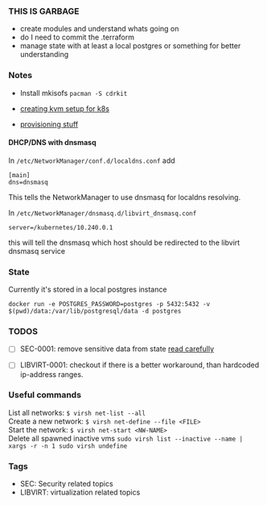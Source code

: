 ### THIS IS GARBAGE

* create modules and understand whats going on
* do I need to commit the .terraform
* manage state with at least a local postgres or something for better understanding


### Notes
* Install mkisofs `pacman -S cdrkit`

* [creating kvm setup for k8s](https://github.com/Pick1a1username/kubernetes-the-hard-way-on-kvm/blob/master/docs/02-compute-resources.md)
* [provisioning stuff](https://registry.terraform.io/providers/multani/libvirt/latest/docs/resources/network)

#### DHCP/DNS with dnsmasq

In `/etc/NetworkManager/conf.d/localdns.conf`
add
```
[main]
dns=dnsmasq
```
This tells the NetworkManager to use dnsmasq for localdns resolving.

In `/etc/NetworkManager/dnsmasq.d/libvirt_dnsmasq.conf`
```
server=/kubernetes/10.240.0.1
```
this will tell the dnsmasq which host should be redirected to the libvirt dnsmasq service


### State

Currently it's stored in a local postgres instance

`docker run -e POSTGRES_PASSWORD=postgres -p 5432:5432 -v $(pwd)/data:/var/lib/postgresql/data -d postgres`



### TODOS
- [ ] SEC-0001: remove sensitive data from state [read carefully](https://www.terraform.io/language/settings/backends/configuration#credentials-and-sensitive-data)
- [ ] LIBVIRT-0001: checkout if there is a better workaround, than hardcoded ip-address ranges.


### Useful commands

List all networks: `$ virsh net-list --all` </br>
Create a new network: `$ virsh net-define --file <FILE>` </br>
Start the network: `$ virsh net-start <NW-NAME>` </br>
Delete all spawned inactive vms `sudo virsh list --inactive --name | xargs -r -n 1 sudo virsh undefine` </br>



### Tags

* SEC: Security related topics
* LIBVIRT: virtualization related topics
